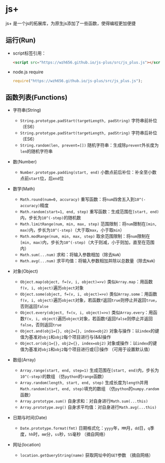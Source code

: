 # js+

js+ 是一个js的拓展库，为原生js添加了一些函数，使得编程更加便捷

## 运行(Run)

+ script标签引用：
    ```html
    <script src="https://wzh656.github.io/js-plus/src/js_plus.js"></script>
    ```
+ node.js require
    ```javascript
    require("https://wzh656.github.io/js-plus/src/js_plus.js");
    ```

## 函数列表(Functions)

+ 字符串(String)
    + `String.prototype.padStart(targetLength, padString)` 字符串前补位（ES6）
    + `String.prototype.padStart(targetLength, padString)` 字符串后补位（ES6）
    + `String.random(len, prevent=[])` 随机字符串：生成除`prevent`外长度为`len`的随机字符串

+ 数(Number)
    + `Number.prototype.padding(start, end)` 小数点前后补位：补全至小数点前`start`位，后`end`位

+ 数学(Math)
    + `Math.round(num=0, accuracy)` 重写函数：将`num`四舍五入到`10^(-accuracy)`精度
    + `Math.random(start=1, end, step)` 重写函数：生成范围在`[start, end)`内，步长为`10^(-step)`的随机数
    + `Math.limitRange(num, min, max, step)` 范围限制：将`num`限制在`[min, max)`内，步长为`10^(-step)`（大于取`max`，小于取`min`）
    + `Math.modRange(num, min, max, step)` 取余范围限制：将`num`限制在`[min, max)`内，步长为`10^(-step)`（大于则减，小于则加，直至在范围内）
    + `Math.sum(...num)` 求和：将输入参数相加（除去`NaN`）
    + `Math.avg(...num)` 求平均值：将输入参数相加并除以总数量（除去`NaN`）

+ 对象(Object)
    + `Object.map(object, f=(v, i, object)=>v)` 类似`Array.map`：用函数`f(v, i, object)`遍历`object`对象
    + `Object.some(object, f=(v, i, object)=>v)` 类似`Array.some`：用函数`f(v, i, object)`遍历`object`对象，若函数`f`返回`true`则停止并返回`true`，否则返回`false`
    + `Object.every(object, f=(v, i, object)=>v)` 类似`Array.every`：用函数`f(v, i, object)`遍历`object`对象，若函数`f`返回`false`则停止并返回`false`，否则返回`true`
    + `Object.and(obj1={}, obj2={}, index=obj2)` 对象与操作：以`index`的键值为基准对`obj1`和`obj2`每个项目进行与(&&)操作
    + `Object.or(obj1={}, obj2={}, index=obj2)` 对象或操作：以`index`的键值为基准对`obj1`和`obj2`每个项目进行或(||)操作 （可用于设置默认值）

+ 数组(Array)
    + `Array.range(start, end, step=1)` 生成范围在`[start, end)`内，步长为`10^(-step)`的数组 （仿`python`的`range`函数）
    + `Array.random(length, start, end, step)` 生成长度为`length`并用`Math.random(start, end, step)`填充的数组 （仿`python`的`numpy.random`函数）
    + `Array.prototype.sum()` 自身求和：对自身进行`Math.sum(...this)`
    + `Array.prototype.avg()` 自身求平均值：对自身进行`Math.avg(...this)`

+ 日期与时间(Date)
    + `Date.prototype.format(fmt)` 日期格式化：`yyyy`年，`MM`月，`dd`日，`q`季度，`hh`时，`mm`分，`ss`秒，`SS`毫秒 （摘自网络）

+ 网址(location)
    + `location.getQueryString(name)` 获取网址中的`GET`参数 （摘自网络）